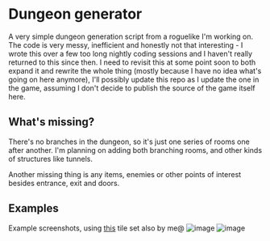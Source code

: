 # Dungeon generator

A very simple dungeon generation script from a roguelike I'm working on.
The code is very messy, inefficient and honestly not that interesting - I wrote this over a few too long nightly coding sessions and I haven't really returned to this since then.
I need to revisit this at some point soon to both expand it and rewrite the whole thing (mostly because I have no idea what's going on here anymore), I'll possibly update this repo as I update the one in the game, assuming I don't decide to publish the source of the game itself here.

## What's missing?

There's no branches in the dungeon, so it's just one series of rooms one after another. I'm planning on adding both branching rooms, and other kinds of structures like tunnels.

Another missing thing is any items, enemies or other points of interest besides entrance, exit and doors.


## Examples

Example screenshots, using [this](https://jnur.itch.io/top-down-dungeon-tiles) tile set also by me@
![image](https://user-images.githubusercontent.com/17700429/120118540-c4285000-c19b-11eb-9f70-18508bd7ec5d.png)
![image](https://user-images.githubusercontent.com/17700429/120118552-d86c4d00-c19b-11eb-956a-fd575c6125b7.png)

